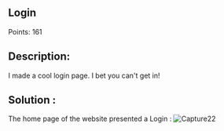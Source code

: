## Login
Points: 161

## Description:
I made a cool login page. I bet you can't get in!

## Solution :

The home page of the website presented a Login :
![Capture22](https://user-images.githubusercontent.com/59454895/85869348-d8b1da80-b7cb-11ea-9df9-d9bd98fb9e41.PNG)
